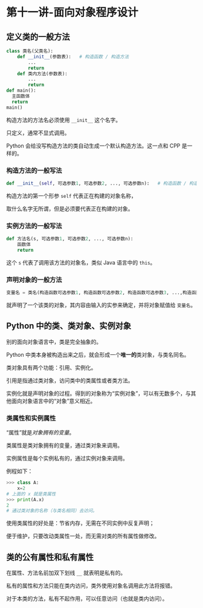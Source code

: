# 第十一讲-面向对象程序设计
## 定义类的一般方法
```python
class 类名(父类名):
    def __init__(参数表):   # 构造函数 / 构造方法
        ...
        return
    def 类内方法(参数表):
        ...
        return
def main():
  主函数体
  return
main()
```
构造方法的方法名必须使用 `__init__` 这个名字。

只定义，通常不显式调用。

Python 会给没写构造方法的类自动生成一个默认构造方法。这一点和 CPP 是一样的。
### 构造方法的一般写法
```python
def __init__(self, 可选参数1, 可选参数2, ..., 可选参数n):   # 构造函数 / 构造方法
```
构造方法的第一个形参 `self` 代表正在构建的对象名称，

取什么名字无所谓，但是必须要代表正在构建的对象。
### 实例方法的一般写法
```python
def 方法名(s, 可选参数1, 可选参数2, ..., 可选参数n):
    函数体
    return
```
这个 `s` 代表了调用该方法的对象名，类似 Java 语言中的 `this`。

### 声明对象的一般方法
```python
变量名 = 类名(构造函数可选参数1, 构造函数可选参数2, 构造函数可选参数3, ...,构造函数可选参数n)
```
就声明了一个该类的对象，其内容由输入的实参来确定，并将对象赋值给 `变量名`。
## Python 中的类、类对象、实例对象
别的面向对象语言中，类是完全抽象的。

Python 中类本身被构造出来之后，就会形成一个**唯一的**类对象，与类名同名。

类对象具有两个功能：引用、实例化。

引用是指通过类对象，访问类中的类属性或者类方法。

实例化就是声明对象的过程。得到的对象称为“实例对象”，可以有无数多个，与其他面向对象语言中的“对象”意义相近。
### 类属性和实例属性
“属性”就是*对象拥有的变量*。

类属性是类对象拥有的变量，通过类对象来调用。

实例属性是每个实例私有的，通过实例对象来调用。

例程如下：
```python
>>> class A:
	x=2
# 上面的 x 就是类属性	
>>> print(A.x)
2
# 通过类对象的名称（与类名相同）去访问。
```

使用类属性的好处是：节省内存，无需在不同实例中反复声明；

便于维护，只要改动类属性一处，而无需对类的所有属性做修改。
## 类的公有属性和私有属性
在属性、方法名前加双下划线 `__` 就表明是私有的。

私有的属性和方法只能在类内访问，类外使用对象名调用此方法将报错。

对于本类的方法，私有不起作用，可以任意访问（也就是类内访问）。
## 
